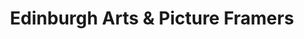 ---
title: "Edinburgh Arts & Picture Framers"
url: /edinburgh/edinburgh-arts-und-picture-framers/
shop: Rahmen
---